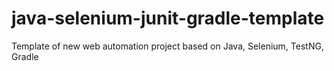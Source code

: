 # java-selenium-junit-gradle-template
Template of new web automation project based on Java, Selenium, TestNG, Gradle

